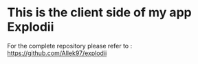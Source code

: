 # This is the client side of my app Explodii
For the complete repository please refer to : https://github.com/Allek97/explodii
